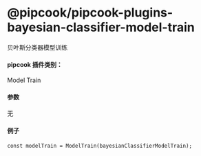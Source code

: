 # @pipcook/pipcook-plugins-bayesian-classifier-model-train

贝叶斯分类器模型训练

<a name="klNlr"></a>
#### pipcook 插件类别：
Model Train

<a name="sk41c"></a>
#### 参数
无

<a name="h7WRB"></a>
#### 例子

```
const modelTrain = ModelTrain(bayesianClassifierModelTrain);
```

